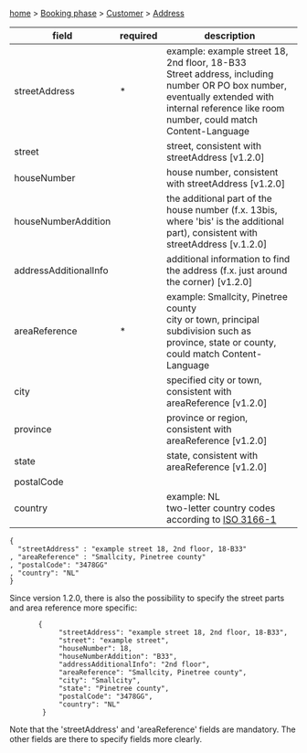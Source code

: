 [home](https://github.com/TOMP-WG/TOMP-API/wiki/) > [Booking phase](Booking-phase.md) > [Customer](Customer.md) > [Address](Address.md)

| field | required | description |
| --- | --- | --- | 
| streetAddress	| * | example: example street 18, 2nd floor, 18-B33 <br> Street address, including number OR PO box number, eventually extended with internal reference like room number, could match Content-Language |
| street | | street, consistent with streetAddress [v1.2.0] |
| houseNumber || house number, consistent with streetAddress [v1.2.0] |
| houseNumberAddition || the additional part of the house number (f.x. 13bis, where 'bis' is the additional part), consistent with streetAddress [v.1.2.0] |
| addressAdditionalInfo | | additional information to find the address (f.x. just around the corner) [v1.2.0] |
| areaReference	| * | example: Smallcity, Pinetree county <br>city or town, principal subdivision such as province, state or county, could match Content-Language |
| city || specified city or town, consistent with areaReference [v1.2.0] |
| province || province or region, consistent with areaReference [v1.2.0] |
| state || state, consistent with areaReference [v1.2.0] |
| postalCode | | |
| country | | example: NL<br>two-letter country codes according to [ISO 3166-1](https://nl.wikipedia.org/wiki/ISO_3166-1) |

```
{ 
  "streetAddress" : "example street 18, 2nd floor, 18-B33"
, "areaReference" : "Smallcity, Pinetree county"
, "postalCode": "3478GG"
, "country": "NL"
}
```

Since version 1.2.0, there is also the possibility to specify the street parts and area reference more specific:
```
       {
            "streetAddress": "example street 18, 2nd floor, 18-B33",
            "street": "example street",
            "houseNumber": 18,
            "houseNumberAddition": "B33",
            "addressAdditionalInfo": "2nd floor",
            "areaReference": "Smallcity, Pinetree county",
            "city": "Smallcity",
            "state": "Pinetree county",
            "postalCode": "3478GG",
            "country": "NL"
        }
```
Note that the 'streetAddress' and 'areaReference' fields are mandatory. The other fields are there to specify fields more clearly.

